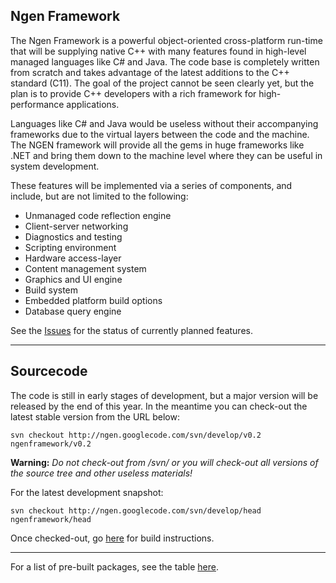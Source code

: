 ## Ngen Framework ##

The Ngen Framework is a powerful object-oriented cross-platform run-time that will be supplying native C++ with many features found in high-level managed languages like C# and Java.  The code base is completely written from scratch and takes advantage of the latest additions to the C++ standard (C11).  The goal of the project cannot be seen clearly yet, but the plan is to provide C++ developers with a rich framework for high-performance applications.

Languages like C# and Java would be useless without their accompanying frameworks due to the virtual layers between the code and the machine.  The NGEN framework will provide all the gems in huge frameworks like .NET and bring them down to the machine level where they can be useful in system development.

These features will be implemented via a series of components, and include, but are not limited to the following:

  * Unmanaged code reflection engine
  * Client-server networking
  * Diagnostics and testing
  * Scripting environment
  * Hardware access-layer
  * Content management system
  * Graphics and UI engine
  * Build system
  * Embedded platform build options
  * Database query engine

See the [Issues](http://code.google.com/p/ngen/issues/list) for the status of currently planned features.


---


## Sourcecode ##

The code is still in early stages of development, but a major version will be released by the end of this year. In the meantime you can check-out the latest stable version from the URL below:
```
svn checkout http://ngen.googlecode.com/svn/develop/v0.2 ngenframework/v0.2
```

**Warning:**  _Do not check-out from /svn/ or you will check-out all versions of the
source tree and other useless materials!_

For the latest development snapshot:
```
svn checkout http://ngen.googlecode.com/svn/develop/head ngenframework/head
```

Once checked-out, go [here](http://code.google.com/p/ngen/wiki/BuildingNgenFramework) for build instructions.


---


For a list of pre-built packages, see the table [here](http://code.google.com/p/ngen/wiki/PreBuiltPackages).
